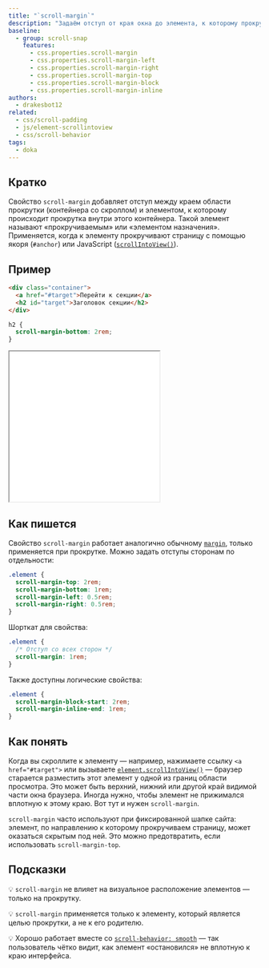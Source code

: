 ```yaml
---
title: "`scroll-margin`"
description: "Задаём отступ от края окна до элемента, к которому прокручиваем страницу."
baseline:
  - group: scroll-snap
    features:
      - css.properties.scroll-margin
      - css.properties.scroll-margin-left
      - css.properties.scroll-margin-right
      - css.properties.scroll-margin-top
      - css.properties.scroll-margin-block
      - css.properties.scroll-margin-inline
authors:
  - drakesbot12
related:
  - css/scroll-padding
  - js/element-scrollintoview
  - css/scroll-behavior
tags:
  - doka
---
```


## Кратко

Свойство `scroll-margin` добавляет отступ между краем области прокрутки (контейнера со скроллом) и элементом, к которому происходит прокрутка внутри этого контейнера. Такой элемент называют «прокручиваемым» или «элементом назначения». Применяется, когда к элементу прокручивают страницу с помощью якоря (`#anchor`) или JavaScript ([`scrollIntoView()`](/js/element-scrollintoview/)).

## Пример

```html
<div class="container">
  <a href="#target">Перейти к секции</a>
  <h2 id="target">Заголовок секции</h2>
</div>
```

```css
h2 {
  scroll-margin-bottom: 2rem;
}
```

<iframe title="Отступ сверху при прокрутке к элементу" src="demos/basic/" height="300"></iframe>

## Как пишется

Свойство `scroll-margin` работает аналогично обычному [`margin`](/css/margin/), только применяется при прокрутке. Можно задать отступы сторонам по отдельности:

```css
.element {
  scroll-margin-top: 2rem;
  scroll-margin-bottom: 1rem;
  scroll-margin-left: 0.5rem;
  scroll-margin-right: 0.5rem;
}
```

Шорткат для свойства:

```css
.element {
  /* Отступ со всех сторон */
  scroll-margin: 1rem;
}
```

Также доступны логические свойства:

```css
.element {
  scroll-margin-block-start: 2rem;
  scroll-margin-inline-end: 1rem;
}
```

## Как понять

Когда вы скроллите к элементу — например, нажимаете ссылку `<a href="#target">` или вызываете [`element.scrollIntoView()`](/js/element-scrollintoview/) — браузер старается разместить этот элемент у одной из границ области просмотра. Это может быть верхний, нижний или другой край видимой части окна браузера. Иногда нужно, чтобы элемент не прижимался вплотную к этому краю. Вот тут и нужен `scroll-margin`.

`scroll-margin` часто используют при фиксированной шапке сайта: элемент, по направлению к которому прокручиваем страницу, может оказаться скрытым под ней. Это можно предотвратить, если использовать `scroll-margin-top`.

## Подсказки

💡 `scroll-margin` не влияет на визуальное расположение элементов — только на прокрутку.

💡 `scroll-margin` применяется только к элементу, который является целью прокрутки, а не к его родителю.

💡 Хорошо работает вместе со [`scroll-behavior: smooth`](/css/scroll-behavior/) — так пользователь чётко видит, как элемент «остановился» не вплотную к краю интерфейса.
